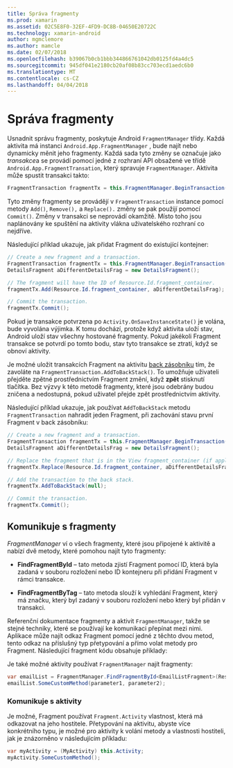 ```yaml
---
title: Správa fragmenty
ms.prod: xamarin
ms.assetid: 02C5E8F0-32EF-4FD9-DC8B-04650E20722C
ms.technology: xamarin-android
author: mgmclemore
ms.author: mamcle
ms.date: 02/07/2018
ms.openlocfilehash: b39067b0cb1bbb344866761042db0125fd4a4dc5
ms.sourcegitcommit: 945df041e2180cb20af08b83cc703ecd1aedc6b0
ms.translationtype: MT
ms.contentlocale: cs-CZ
ms.lasthandoff: 04/04/2018
---
```

# <a name="managing-fragments"></a>Správa fragmenty

Usnadnit správu fragmenty, poskytuje Android `FragmentManager` třídy. Každá aktivita má instanci `Android.App.FragmentManager` , bude najít nebo dynamicky měnit jeho fragmenty. Každá sada tyto změny se označuje jako *transakce*a se provádí pomocí jedné z rozhraní API obsažené ve třídě `Android.App.FragmentTransation`, který spravuje `FragmentManager`. Aktivita může spustit transakci takto:

```csharp
FragmentTransaction fragmentTx = this.FragmentManager.BeginTransaction();
```

Tyto změny fragmenty se provádějí v `FragmentTransaction` instance pomocí metody `Add()`, `Remove(),` a `Replace().` změny se pak použijí pomocí `Commit()`. Změny v transakci se neprovádí okamžitě.
Místo toho jsou naplánovány ke spuštění na aktivity vlákna uživatelského rozhraní co nejdříve.

Následující příklad ukazuje, jak přidat Fragment do existující kontejner:

```csharp
// Create a new fragment and a transaction.
FragmentTransaction fragmentTx = this.FragmentManager.BeginTransaction();
DetailsFragment aDifferentDetailsFrag = new DetailsFragment();

// The fragment will have the ID of Resource.Id.fragment_container.
fragmentTx.Add(Resource.Id.fragment_container, aDifferentDetailsFrag);

// Commit the transaction.
fragmentTx.Commit();
```

Pokud je transakce potvrzena po `Activity.OnSaveInstanceState()` je volána, bude vyvolána výjimka. K tomu dochází, protože když aktivita uloží stav, Android uloží stav všechny hostované fragmenty. Pokud jakékoli Fragment transakce se potvrdí po tomto bodu, stav tyto transakce se ztratí, když se obnoví aktivity.

Je možné uložit transakcích Fragment na aktivitu [back zásobníku](http://developer.android.com/guide/topics/fundamentals/tasks-and-back-stack.html) tím, že zavoláte na `FragmentTransaction.AddToBackStack()`. To umožňuje uživateli přejděte zpětné prostřednictvím Fragment změní, když **zpět** stisknutí tlačítka. Bez výzvy k této metodě fragmenty, které jsou odebrány budou zničena a nedostupná, pokud uživatel přejde zpět prostřednictvím aktivity.

Následující příklad ukazuje, jak používat `AddToBackStack` metodu `FragmentTransaction` nahradit jeden Fragment, při zachování stavu první Fragment v back zásobníku:

```csharp
// Create a new fragment and a transaction.
FragmentTransaction fragmentTx = this.FragmentManager.BeginTransaction();
DetailsFragment aDifferentDetailsFrag = new DetailsFragment();

// Replace the fragment that is in the View fragment_container (if applicable).
fragmentTx.Replace(Resource.Id.fragment_container, aDifferentDetailsFrag);

// Add the transaction to the back stack.
fragmentTx.AddToBackStack(null);

// Commit the transaction.
fragmentTx.Commit();
```


## <a name="communicating-with-fragments"></a>Komunikuje s fragmenty

*FragmentManager* ví o všech fragmenty, které jsou připojené k aktivitě a nabízí dvě metody, které pomohou najít tyto fragmenty:

-   **FindFragmentById** &ndash; tato metoda zjistí Fragment pomocí ID, která byla zadaná v souboru rozložení nebo ID kontejneru při přidání Fragment v rámci transakce.

-   **FindFragmentByTag** &ndash; tato metoda slouží k vyhledání Fragment, který má značku, který byl zadaný v souboru rozložení nebo který byl přidán v transakci.

Referenční dokumentace fragmenty a aktivit `FragmentManager`, takže se stejné techniky, které se používají ke komunikaci přepínat mezi nimi. Aplikace může najít odkaz Fragment pomocí jedné z těchto dvou metod, tento odkaz na příslušný typ přetypování a přímo volat metody pro Fragment. Následující fragment kódu obsahuje příklady:

Je také možné aktivity používat `FragmentManager` najít fragmenty:

```csharp
var emailList = FragmentManager.FindFragmentById<EmailListFragment>(Resource.Id.email_list_fragment);
emailList.SomeCustomMethod(parameter1, parameter2);
```


### <a name="communicating-with-the-activity"></a>Komunikuje s aktivity

Je možné, Fragment používat `Fragment.Activity` vlastnost, která má odkazovat na jeho hostitele. Přetypování na aktivitu, abyste více konkrétního typu, je možné pro aktivity k volání metody a vlastnosti hostiteli, jak je znázorněno v následujícím příkladu:

```csharp
var myActivity = (MyActivity) this.Activity;
myActivity.SomeCustomMethod();
```
